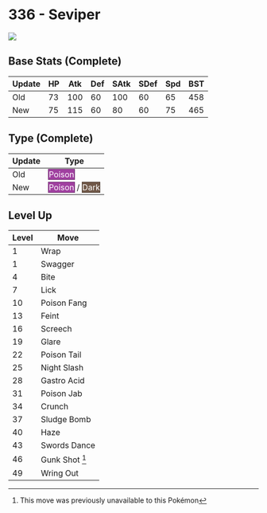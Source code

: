 # 336 - Seviper
![][336]

## Base Stats (Complete)

Update | HP | Atk | Def | SAtk | SDef | Spd | BST
---    | ---| --- | --- | ---  | ---  | --- | ---
Old    | 73 |  100 |  60 |  100  |  60  |  65  |  458
New    | 75 |  115 |  60 |  80  |  60  |  75  |  465

## Type (Complete)

Update | Type
---    | ---
Old    | <span style="color:white; background:#A040A0; border: 1px solid #682A68">Poison</span>
New    | <span style="color:white; background:#A040A0; border: 1px solid #682A68">Poison</span> / <span style="color:white; background:#705848; border: 1px solid #49392F">Dark</span>

## Level Up

Level | Move
---   | ---
  1   | Wrap
  1   | Swagger
  4   | Bite
  7   | Lick
 10   | Poison Fang
 13   | Feint
 16   | Screech
 19   | Glare
 22   | Poison Tail
 25   | Night Slash
 28   | Gastro Acid
 31   | Poison Jab
 34   | Crunch
 37   | Sludge Bomb
 40   | Haze
 43   | Swords Dance
 46   | Gunk Shot [^1]
 49   | Wring Out



[336]: ../img/pokemon/336.png

[^1]: This move was previously unavailable to this Pokémon
